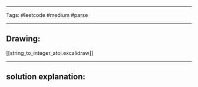 

----

Tags: #leetcode #medium #parse

----

## Drawing:
[[string_to_integer_atoi.excalidraw]]

----


## solution explanation:

